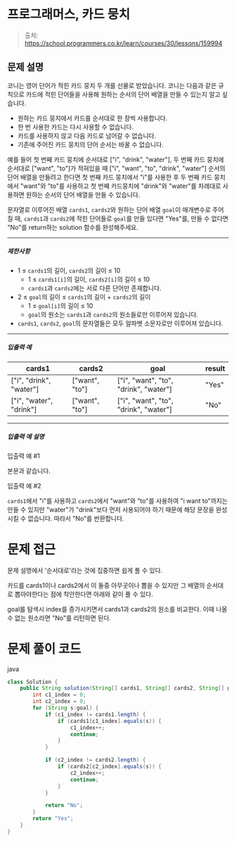 # 프로그래머스, 카드 뭉치

> 출처: https://school.programmers.co.kr/learn/courses/30/lessons/159994

## 문제 설명

코니는 영어 단어가 적힌 카드 뭉치 두 개를 선물로 받았습니다. 코니는 다음과 같은 규칙으로 카드에 적힌 단어들을 사용해 원하는 순서의 단어 배열을 만들 수 있는지 알고 싶습니다.

-   원하는 카드 뭉치에서 카드를 순서대로 한 장씩 사용합니다.
-   한 번 사용한 카드는 다시 사용할 수 없습니다.
-   카드를 사용하지 않고 다음 카드로 넘어갈 수 없습니다.
-   기존에 주어진 카드 뭉치의 단어 순서는 바꿀 수 없습니다.

예를 들어 첫 번째 카드 뭉치에 순서대로 \["i", "drink", "water"\], 두 번째 카드 뭉치에 순서대로 \["want", "to"\]가 적혀있을 때 \["i", "want", "to", "drink", "water"\] 순서의 단어 배열을 만들려고 한다면 첫 번째 카드 뭉치에서 "i"를 사용한 후 두 번째 카드 뭉치에서 "want"와 "to"를 사용하고 첫 번째 카드뭉치에 "drink"와 "water"를 차례대로 사용하면 원하는 순서의 단어 배열을 만들 수 있습니다.

문자열로 이루어진 배열 `cards1`, `cards2`와 원하는 단어 배열 `goal`이 매개변수로 주어질 때, `cards1`과 `cards2`에 적힌 단어들로 `goal`를 만들 있다면 "Yes"를, 만들 수 없다면 "No"를 return하는 solution 함수를 완성해주세요.

---

##### 제한사항

-   1 ≤ `cards1`의 길이, `cards2`의 길이 ≤ 10
    -   1 ≤ `cards1[i]`의 길이, `cards2[i]`의 길이 ≤ 10
    -   `cards1`과 `cards2`에는 서로 다른 단어만 존재합니다.
-   2 ≤ `goal`의 길이 ≤ `cards1`의 길이 \+ `cards2`의 길이
    -   1 ≤ `goal[i]`의 길이 ≤ 10
    -   `goal`의 원소는 `cards1`과 `cards2`의 원소들로만 이루어져 있습니다.
-   `cards1`, `cards2`, `goal`의 문자열들은 모두 알파벳 소문자로만 이루어져 있습니다.

---

##### 입출력 예

| cards1                    | cards2           | goal                                    | result |
| ------------------------- | ---------------- | --------------------------------------- | ------ |
| \["i", "drink", "water"\] | \["want", "to"\] | \["i", "want", "to", "drink", "water"\] | "Yes"  |
| \["i", "water", "drink"\] | \["want", "to"\] | \["i", "want", "to", "drink", "water"\] | "No"   |

---

##### 입출력 예 설명

입출력 예 #1

본문과 같습니다.

입출력 예 #2

`cards1`에서 "i"를 사용하고 `cards2`에서 "want"와 "to"를 사용하여 "i want to"까지는 만들 수 있지만 "water"가 "drink"보다 먼저 사용되어야 하기 때문에 해당 문장을 완성시킬 수 없습니다. 따라서 "No"를 반환합니다.

# 문제 접근

문제 설명에서 '순서대로'라는 것에 집중하면 쉽게 풀 수 있다.

카드를 cards1이나 cards2에서 이 둘중 아무곳이나 뽑을 수 있지만 그 배열의 순서대로 뽑아야한다는 점에 착안한다면 아래와 같이 풀 수 있다.

goal를 탐색시 index를 증가시키면서 cards1과 cards2의 원소를 비교한다. 이때 나올 수 없는 원소라면 "No"를 리턴하면 된다.

# 문제 풀이 코드

java

```java
class Solution {
    public String solution(String[] cards1, String[] cards2, String[] goal) {
        int c1_index = 0;
        int c2_index = 0;
        for (String s:goal) {
            if (c1_index != cards1.length) {
                if (cards1[c1_index].equals(s)) {
                    c1_index++;
                    continue;
                }
            }

            if (c2_index != cards2.length) {
                if (cards2[c2_index].equals(s)) {
                    c2_index++;
                    continue;
                }
            }

            return "No";
        }
        return "Yes";
    }
}
```
